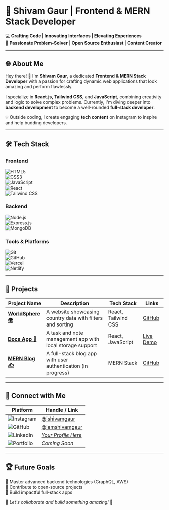 # 🚀 **Shivam Gaur** | **Frontend & MERN Stack Developer**


💻 **Crafting Code | Innovating Interfaces | Elevating Experiences**  
🌟 **Passionate Problem-Solver** | **Open Source Enthusiast** | **Content Creator**

---

## 🌐 **About Me**

Hey there! 👋 I'm **Shivam Gaur**, a dedicated **Frontend & MERN Stack Developer** with a passion for crafting dynamic web applications that look amazing and perform flawlessly.  

I specialize in **React.js, Tailwind CSS**, and **JavaScript**, combining creativity and logic to solve complex problems. Currently, I'm diving deeper into **backend development** to become a well-rounded **full-stack developer**.

💡 Outside coding, I create engaging **tech content** on Instagram to inspire and help budding developers.

---

## 🛠️ **Tech Stack**

### **Frontend**
![HTML5](https://img.shields.io/badge/HTML5-E34F26?style=for-the-badge&logo=html5&logoColor=white)  
![CSS3](https://img.shields.io/badge/CSS3-1572B6?style=for-the-badge&logo=css3&logoColor=white)  
![JavaScript](https://img.shields.io/badge/JavaScript-F7DF1E?style=for-the-badge&logo=javascript&logoColor=black)  
![React](https://img.shields.io/badge/React-61DAFB?style=for-the-badge&logo=react&logoColor=black)  
![Tailwind CSS](https://img.shields.io/badge/TailwindCSS-38B2AC?style=for-the-badge&logo=tailwind-css&logoColor=white)  

### **Backend**
![Node.js](https://img.shields.io/badge/Node.js-339933?style=for-the-badge&logo=node.js&logoColor=white)  
![Express.js](https://img.shields.io/badge/Express.js-000000?style=for-the-badge&logo=express&logoColor=white)  
![MongoDB](https://img.shields.io/badge/MongoDB-47A248?style=for-the-badge&logo=mongodb&logoColor=white)  

### **Tools & Platforms**
![Git](https://img.shields.io/badge/Git-F05032?style=for-the-badge&logo=git&logoColor=white)  
![GitHub](https://img.shields.io/badge/GitHub-181717?style=for-the-badge&logo=github&logoColor=white)  
![Vercel](https://img.shields.io/badge/Vercel-000000?style=for-the-badge&logo=vercel&logoColor=white)  
![Netlify](https://img.shields.io/badge/Netlify-00C7B7?style=for-the-badge&logo=netlify&logoColor=white)  

---

## 🚀 **Projects**

| Project Name | Description | Tech Stack | Links |
|--------------|-------------|------------|-------|
| **[WorldSphere 🌍](https://github.com/iamshivamgaur/WorldSphere)** | A website showcasing country data with filters and sorting | React, Tailwind CSS | [GitHub](https://github.com/iamshivamgaur/WorldSphere) |
| **[Docs App 📝](https://shivamdocs.netlify.app/)** | A task and note management app with local storage support | React, JavaScript | [Live Demo](https://shivamdocs.netlify.app/) |
| **[MERN Blog ✍️](https://github.com/iamshivamgaur/mern-blog)** | A full-stack blog app with user authentication (in progress) | MERN Stack | [GitHub](https://github.com/iamshivamgaur/mern-blog) |

---

## 🌟 **Connect with Me**

| Platform         | Handle / Link                          |
|------------------|----------------------------------------|
| ![Instagram](https://img.shields.io/badge/Instagram-E4405F?style=for-the-badge&logo=instagram&logoColor=white) | [@ishivamgaur](https://instagram.com/ishivamgaur) |
| ![GitHub](https://img.shields.io/badge/GitHub-181717?style=for-the-badge&logo=github&logoColor=white) | [@iamshivamgaur](https://github.com/iamshivamgaur) |
| ![LinkedIn](https://img.shields.io/badge/LinkedIn-0077B5?style=for-the-badge&logo=linkedin&logoColor=white) | [_Your Profile Here_](#) |
| ![Portfolio](https://img.shields.io/badge/Portfolio-000000?style=for-the-badge&logo=vercel&logoColor=white) | _Coming Soon_ |

---

## 🏆 **Future Goals**
🎯 Master advanced backend technologies (GraphQL, AWS)  
🎯 Contribute to open-source projects  
🎯 Build impactful full-stack apps  

📌 _Let's collaborate and build something amazing!_ 🚀
